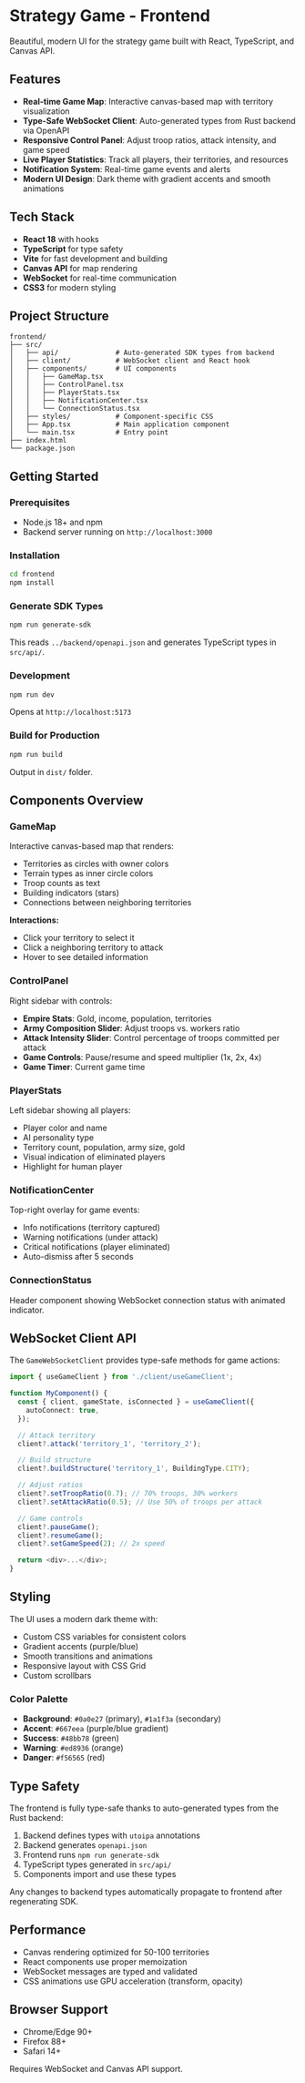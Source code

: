 # Strategy Game - Frontend

Beautiful, modern UI for the strategy game built with React, TypeScript, and Canvas API.

## Features

- **Real-time Game Map**: Interactive canvas-based map with territory visualization
- **Type-Safe WebSocket Client**: Auto-generated types from Rust backend via OpenAPI
- **Responsive Control Panel**: Adjust troop ratios, attack intensity, and game speed
- **Live Player Statistics**: Track all players, their territories, and resources
- **Notification System**: Real-time game events and alerts
- **Modern UI Design**: Dark theme with gradient accents and smooth animations

## Tech Stack

- **React 18** with hooks
- **TypeScript** for type safety
- **Vite** for fast development and building
- **Canvas API** for map rendering
- **WebSocket** for real-time communication
- **CSS3** for modern styling

## Project Structure

```
frontend/
├── src/
│   ├── api/              # Auto-generated SDK types from backend
│   ├── client/           # WebSocket client and React hook
│   ├── components/       # UI components
│   │   ├── GameMap.tsx
│   │   ├── ControlPanel.tsx
│   │   ├── PlayerStats.tsx
│   │   ├── NotificationCenter.tsx
│   │   └── ConnectionStatus.tsx
│   ├── styles/           # Component-specific CSS
│   ├── App.tsx           # Main application component
│   └── main.tsx          # Entry point
├── index.html
└── package.json
```

## Getting Started

### Prerequisites

- Node.js 18+ and npm
- Backend server running on `http://localhost:3000`

### Installation

```bash
cd frontend
npm install
```

### Generate SDK Types

```bash
npm run generate-sdk
```

This reads `../backend/openapi.json` and generates TypeScript types in `src/api/`.

### Development

```bash
npm run dev
```

Opens at `http://localhost:5173`

### Build for Production

```bash
npm run build
```

Output in `dist/` folder.

## Components Overview

### GameMap

Interactive canvas-based map that renders:
- Territories as circles with owner colors
- Terrain types as inner circle colors
- Troop counts as text
- Building indicators (stars)
- Connections between neighboring territories

**Interactions:**
- Click your territory to select it
- Click a neighboring territory to attack
- Hover to see detailed information

### ControlPanel

Right sidebar with controls:
- **Empire Stats**: Gold, income, population, territories
- **Army Composition Slider**: Adjust troops vs. workers ratio
- **Attack Intensity Slider**: Control percentage of troops committed per attack
- **Game Controls**: Pause/resume and speed multiplier (1x, 2x, 4x)
- **Game Timer**: Current game time

### PlayerStats

Left sidebar showing all players:
- Player color and name
- AI personality type
- Territory count, population, army size, gold
- Visual indication of eliminated players
- Highlight for human player

### NotificationCenter

Top-right overlay for game events:
- Info notifications (territory captured)
- Warning notifications (under attack)
- Critical notifications (player eliminated)
- Auto-dismiss after 5 seconds

### ConnectionStatus

Header component showing WebSocket connection status with animated indicator.

## WebSocket Client API

The `GameWebSocketClient` provides type-safe methods for game actions:

```typescript
import { useGameClient } from './client/useGameClient';

function MyComponent() {
  const { client, gameState, isConnected } = useGameClient({
    autoConnect: true,
  });

  // Attack territory
  client?.attack('territory_1', 'territory_2');

  // Build structure
  client?.buildStructure('territory_1', BuildingType.CITY);

  // Adjust ratios
  client?.setTroopRatio(0.7); // 70% troops, 30% workers
  client?.setAttackRatio(0.5); // Use 50% of troops per attack

  // Game controls
  client?.pauseGame();
  client?.resumeGame();
  client?.setGameSpeed(2); // 2x speed

  return <div>...</div>;
}
```

## Styling

The UI uses a modern dark theme with:
- Custom CSS variables for consistent colors
- Gradient accents (purple/blue)
- Smooth transitions and animations
- Responsive layout with CSS Grid
- Custom scrollbars

### Color Palette

- **Background**: `#0a0e27` (primary), `#1a1f3a` (secondary)
- **Accent**: `#667eea` (purple/blue gradient)
- **Success**: `#48bb78` (green)
- **Warning**: `#ed8936` (orange)
- **Danger**: `#f56565` (red)

## Type Safety

The frontend is fully type-safe thanks to auto-generated types from the Rust backend:

1. Backend defines types with `utoipa` annotations
2. Backend generates `openapi.json`
3. Frontend runs `npm run generate-sdk`
4. TypeScript types generated in `src/api/`
5. Components import and use these types

Any changes to backend types automatically propagate to frontend after regenerating SDK.

## Performance

- Canvas rendering optimized for 50-100 territories
- React components use proper memoization
- WebSocket messages are typed and validated
- CSS animations use GPU acceleration (transform, opacity)

## Browser Support

- Chrome/Edge 90+
- Firefox 88+
- Safari 14+

Requires WebSocket and Canvas API support.
